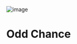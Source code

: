![image](https://user-images.githubusercontent.com/114365472/218619444-580f1aeb-e38c-401d-9f6d-13c2afdc0161.png)

# Odd Chance
